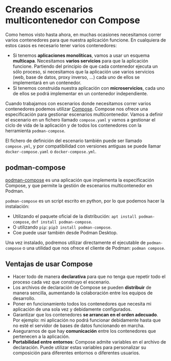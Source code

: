 # Creando escenarios multicontenedor con Compose

Como hemos visto hasta ahora, en muchas ocasiones necesitamos correr varios contenedores para que nuestra aplicación funcione. En cualquiera de estos casos es necesario tener varios contenedores:

* Si tenemos **aplicaciones monolíticas**, vamos a usar un esquema **multicapa**. Necesitamos **varios servicios** para que la aplicación funcione. Partiendo del principio de que cada contenedor ejecuta un sólo proceso, si necesitamos que la aplicación use varios servicios (web, base de datos, proxy inverso, ...) cada uno de ellos se implementará en un contenedor.
* Si tenemos construida nuestra aplicación con **microservicios**, cada uno de ellos se podrá implementar en un contenedor independiente.

Cuando trabajamos con escenarios donde necesitamos correr varios contenedores podemos utilizar [Compose](https://compose-spec.io/). Compose nos ofrece una especificación para gestionar escenarios multicontenedor. Vamos a definir el escenario en un fichero llamado `compose.yaml` y vamos a gestionar el ciclo de vida de la aplicación y de todos los contenedores con la herramienta `podman-compose`.

El fichero de definición del escenario también puede ser llamado `compose.yml`, y por compatibilidad con versiones antiguas se puede llamar `docker-compose.yaml` o `docker-compose.yml`.

## podman-compose

[podman-compose](https://github.com/containers/podman-compose) es una aplicación que implementa la especificación Compose, y que permite la gestión de escenarios multicontenedor en Podman.

`podman-compose` es un script escrito en python, por lo que podemos hacer la instalación:

* Utilizando el paquete oficial de la distribución: `apt install podman-compose`, `dnf install podman-compose`.
* O utilizando `pip`: `pip3 install podman-compose`.
* Coe puede usar también desde Podman Desktop.

Una vez instalado, podremos utilizar directamente el ejecutable de `podman-compose` o una utilidad que nos ofrece el cliente de Podman: `podman compose`.

## Ventajas de usar Compose

* Hacer todo de manera **declarativa** para que no tenga que repetir todo el proceso cada vez que construyo el escenario.
* Los archivos de declaración de Compose se pueden **distribuir** de manera sencilla, aumentando la colaboración entre los equipos de desarrollo.
* Poner en funcionamiento todos los contenedores que necesita mi aplicación de una sola vez y debidamente configurados.
* Garantizar que los contenedores **se arrancan en el orden adecuado**. Por ejemplo: mi aplicación no podrá funcionar debidamente hasta que no esté el servidor de bases de datos funcionando en marcha.
* Asegurarnos de que hay **comunicación** entre los contenedores que pertenecen a la aplicación.
* **Portabilidad entre entornos**: Compose admite variables en el archivo de declaración. Puede utilizar estas variables para personalizar su composición para diferentes entornos o diferentes usuarios.